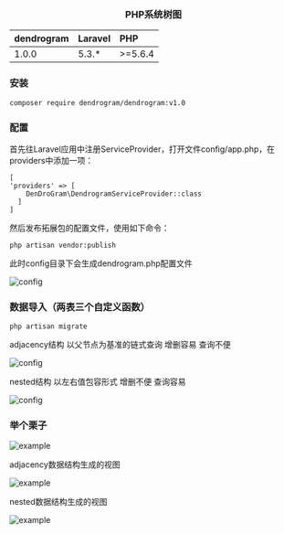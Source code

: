 <h3 align="center">PHP系统树图</h3>

<table><thead><tr><th style="text-align:left;">dendrogram</th>
<th style="text-align:left;">Laravel</th>
<th style="text-align:left;">PHP</th>
</tr></thead><tbody><tr><td style="text-align:left;">1.0.0</td>
<td style="text-align:left;">5.3.*</td>
<td style="text-align:left;">&gt;=5.6.4</td>
</tr></tbody></table>

### 安装
    composer require dendrogram/dendrogram:v1.0

### 配置
首先往Laravel应用中注册ServiceProvider，打开文件config/app.php，在providers中添加一项：

    [
    'providers' => [
        DenDroGram\DendrogramServiceProvider::class
      ]
    ]
    
然后发布拓展包的配置文件，使用如下命令：

    php artisan vendor:publish
    
此时config目录下会生成dendrogram.php配置文件

![config](https://github.com/ydtg1993/dendrogram/blob/master/image/config.PNG)

### 数据导入（两表三个自定义函数）
    
    php artisan migrate

adjacency结构 以父节点为基准的链式查询 增删容易 查询不便

![config](https://github.com/ydtg1993/dendrogram/blob/master/image/adjacency.PNG)

nested结构 以左右值包容形式 增删不便 查询容易

![config](https://github.com/ydtg1993/dendrogram/blob/master/image/nested.PNG)

### 举个栗子

![example](https://github.com/ydtg1993/dendrogram/blob/master/image/example.PNG)

adjacency数据结构生成的视图

![example](https://github.com/ydtg1993/dendrogram/blob/master/image/catelog.PNG)

nested数据结构生成的视图

![example](https://github.com/ydtg1993/dendrogram/blob/master/image/rhizome.PNG)


